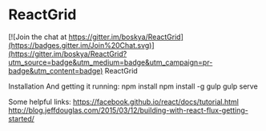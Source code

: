 # ReactGrid

[![Join the chat at https://gitter.im/boskya/ReactGrid](https://badges.gitter.im/Join%20Chat.svg)](https://gitter.im/boskya/ReactGrid?utm_source=badge&utm_medium=badge&utm_campaign=pr-badge&utm_content=badge)
ReactGrid

Installation And getting it running:
npm install
npm install -g gulp
gulp serve

Some helpful links:
https://facebook.github.io/react/docs/tutorial.html
http://blog.jeffdouglas.com/2015/03/12/building-with-react-flux-getting-started/​
